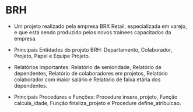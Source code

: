 # BRH

* Um projeto realizado pela empresa BRX Retail, especializada em varejo, e que está sendo produzido pelos novos trainees capacitados da empresa.

* Principais Entidades do projeto BRH: Departamento, Colaborador, Projeto, Papel e Equipe Projeto.

* Relatórios importantes: Relatório de senioridade, Relatório de dependentes, Relatório de colaboradores em projetos, Relatório colaborador com maior salário e Relatório de faixa etária dos dependentes.

* Principais Procedures e Funções: Procedure insere_projeto, Função calcula_idade, Função finaliza_projeto e Procedure define_atribuicao.


